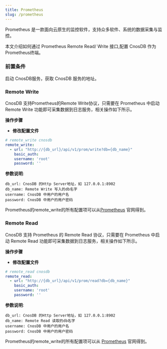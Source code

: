 ```yaml
---
title: Prometheus
slug: /prometheus
---
```


Prometheus 是一款面向云原生的监控软件，支持众多软件、系统的数据采集与监控。

本文介绍如何通过 Prometheus Remote Read/ Write 接口,配置 CnosDB 作为Prometheus终端。

### 前置条件

启动 CnosDB服务，获取 CnosDB 服务的地址。

### Remote Write

CnosDB 支持Prometheus的Remote Write协议，只需要在 Prometheus 中启动 Remote Write 功能即可采集数据到日志服务，相关操作如下所示。

**操作步骤**

- **修改配置文件**
```yaml
# remote_write cnosdb
remote_write:
  - url: "http://{db_url}/api/v1/prom/write?db={db_name}"
    basic_auth:
    username: 'root'
    password: ''
```
**参数说明**:

```
db_url: CnosDB 的Http Server地址，如 127.0.0.1:8902
db_name: Remote Write 写入的db名字
username: CnosDB 中用户的用户名
password: CnosDB 中用户的用户密码
```

Prometheus的remote_write的所有配置项可以从[Prometheus](https://prometheus.io/docs/prometheus/latest/configuration/configuration/?spm=a2c4g.11186623.0.0.231f780eoLUxCY#remote_write)
官网得到。


### Remote Read
CnosDB 支持 Prometheus 的 Remote Read 协议，只需要在 Prometheus 中启动 Remote Read 功能即可采集数据到日志服务，相关操作如下所示。

**操作步骤**

- **修改配置文件**
```yaml
# remote_read cnosdb
remote_read:
  - url: "http://{db_url}/api/v1/prom/read?db={db_name}"
    basic_auth:
    username: 'root'
    password: ''
```

**参数说明**:

```
db_url: CnosDB 的Http Server地址，如 127.0.0.1:8902
db_name: Remote Read 读取的db名字
username: CnosDB 中用户的用户名
password: CnosDB 中用户的用户密码
```

Prometheus的remote_write的所有配置项可以从
[Prometheus](https://prometheus.io/docs/prometheus/latest/configuration/configuration/#remote_read)
官网得到。